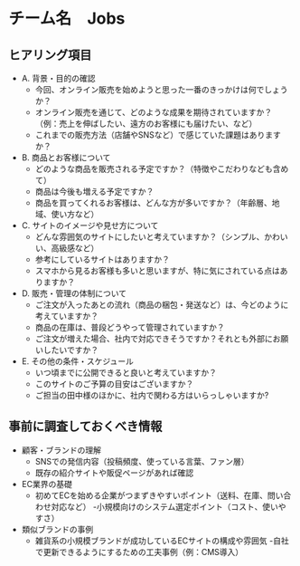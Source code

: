 # チーム名　Jobs
## ヒアリング項目
- A. 背景・目的の確認
  - 今回、オンライン販売を始めようと思った一番のきっかけは何でしょうか？
  - オンライン販売を通じて、どのような成果を期待されていますか？（例：売上を伸ばしたい、遠方のお客様にも届けたい、など）
  - これまでの販売方法（店舗やSNSなど）で感じていた課題はありますか？
- B. 商品とお客様について
  - どのような商品を販売される予定ですか？（特徴やこだわりなども含めて）
  - 商品は今後も増える予定ですか？
  - 商品を買ってくれるお客様は、どんな方が多いですか？（年齢層、地域、使い方など）
- C. サイトのイメージや見せ方について
  - どんな雰囲気のサイトにしたいと考えていますか？（シンプル、かわいい、高級感など）
  - 参考にしているサイトはありますか？
  - スマホから見るお客様も多いと思いますが、特に気にされている点はありますか？
- D. 販売・管理の体制について
  - ご注文が入ったあとの流れ（商品の梱包・発送など）は、今どのように考えていますか？
  - 商品の在庫は、普段どうやって管理されていますか？
  - ご注文が増えた場合、社内で対応できそうですか？それとも外部にお願いしたいですか？
- E. その他の条件・スケジュール
  - いつ頃までに公開できると良いと考えていますか？
  - このサイトのご予算の目安はございますか？
  - ご担当の田中様のほかに、社内で関わる方はいらっしゃいますか?
## 事前に調査しておくべき情報
- 顧客・ブランドの理解
  - SNSでの発信内容（投稿頻度、使っている言葉、ファン層）
  - 既存の紹介サイトや販促ページがあれば確認
- EC業界の基礎
  - 初めてECを始める企業がつまずきやすいポイント（送料、在庫、問い合わせ対応など）
  -小規模向けのシステム選定ポイント（コスト、使いやすさ）
- 類似ブランドの事例
  - 雑貨系の小規模ブランドが成功しているECサイトの構成や雰囲気
  -自社で更新できるようにするための工夫事例（例：CMS導入）

